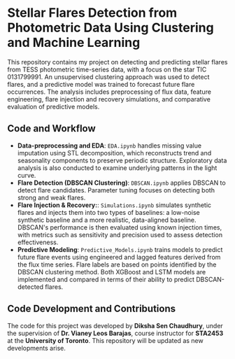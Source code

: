 # Stellar Flares Detection from Photometric Data Using Clustering and Machine Learning

This repository contains my project on detecting and predicting stellar flares from TESS photometric time-series data, with a focus on the star TIC 0131799991. An unsupervised clustering approach was used to detect flares, and a predictive model was trained to forecast future flare occurrences. The analysis includes preprocessing of flux data, feature engineering, flare injection and recovery simulations, and comparative evaluation of predictive models.


## **Code and Workflow**

- **Data-preprocessing and EDA**: `EDA.ipynb` handles missing value imputation using STL decomposition, which reconstructs trend and seasonality components to preserve periodic structure. Exploratory data analysis is also conducted to examine underlying patterns in the light curve. 
- **Flare Detection (DBSCAN Clustering)**: `DBSCAN.ipynb` applies DBSCAN to detect flare candidates. Parameter tuning focuses on detecting both strong and weak flares.
- **Flare Injection & Recovery:**: `Simulations.ipynb` simulates synthetic flares and injects them into two types of baselines: a low-noise synthetic baseline and a more realistic, data-aligned baseline. DBSCAN's performance is then evaluated using known injection times, with metrics such as sensitivity and precision used to assess detection effectiveness. 
- **Predictive Modeling**: `Predictive_Models.ipynb` trains models to predict future flare events using engineered and lagged features derived from the flux time series. Flare labels are based on points identified by the DBSCAN clustering method. Both XGBoost and LSTM models are implemented and compared in terms of their ability to predict DBSCAN-detected flares. 
 
## **Code Development and Contributions**

The code for this project was developed by **Diksha Sen Chaudhury**, under the supervision of **Dr. Vianey Leos Barajas**, course instructor for **STA2453** at the **University of Toronto**. This repository will be updated as new developments arise.
